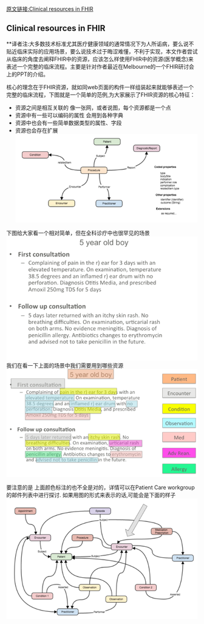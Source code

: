 [原文链接:Clinical resources in FHIR](http://fhirblog.com/2014/11/13/clinical-resources-in-fhir/)
## Clinical resources in FHIR
**译者注:大多数技术标准尤其医疗健康领域的通常情况下为人所诟病，要么说不贴近临床实际的应用场景，要么说技术过于晦涩难懂，不利于实现，本文作者尝试从临床的角度去阐释FHIR中的资源，应该怎么样使用FHIR中的资源(医学概念)来表述一个完整的临床流程。主要是针对作者最近在Melbourne的一个FHIR研讨会上的PPT的介绍。

核心的理念在于FHIR资源，就如同web页面的构件一样组装起来就能够表述一个完整的临床流程，下图就是一个简单的范例,为大家展示了FHIR资源的核心特征：
* 资源之间是相互关联的 像一张网，或者说图，每个资源都是一个点
* 资源中有一些可以编码的属性  会用到各种字典
* 资源中也会有一些简单数据类型的属性、字段
* 资源也会存在扩展
![](Clinical_resources_in_FHIR_procedure.png)

下图给大家看一个相对简单，但在全科诊疗中也很罕见的场景
![](clinical-resources-in-fhir_screen-shot-2014-11-13-at-7-07-11-pm.png)
我们在看一下上面的场景中我们需要用到哪些资源
![](clinical-resources-in-fhir_screen-shot-2014-11-13-at-5-49-10-pm.png)

要注意的是 上面颜色标注的也不全是对的，详情可以在Patient Care workgroup的邮件列表中进行探讨.
如果用图的形式来表示的话,可能会是下面的样子
![](clinical-resources-in-fhir-graph1.png)
